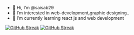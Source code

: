 - 👋 Hi, I’m @saisab29
- 👀 I’m interested in web-development,graphic designing..
- 🌱 I’m currently learning react js and web development



[![GitHub Streak](https://streak-stats.demolab.com/?user=saisab29)](https://git.io/streak-stats)
[![GitHub Streak](https://streak-stats.demolab.com?user=saisab29&theme=tokyonight_duo&border_radius=5.3&background=F2FF49)](https://git.io/streak-stats)
